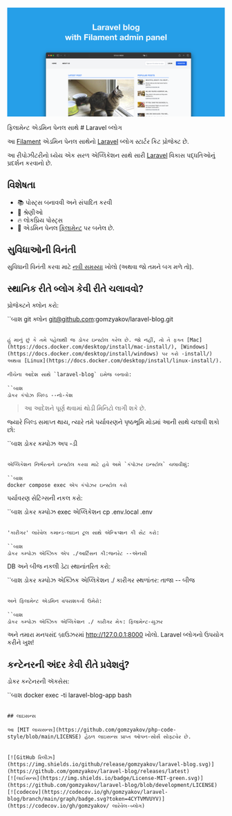 ﻿![ફિલામેન્ટ એડમિન પેનલ સાથે લારેવેલ બ્લોગ](./docs/social-preview-en.png)

ફિલામેન્ટ એડમિન પેનલ સાથે # Laravel બ્લોગ

આ [Filament](https://filamentphp.com) એડમિન પેનલ સાથેનો [Laravel](https://laravel.com) બ્લોગ સ્ટાર્ટર કિટ પ્રોજેક્ટ છે.

આ રીપોઝીટરીનો ધ્યેય એક સરળ એપ્લિકેશન સાથે સારી [Laravel](https://laravel.com) વિકાસ પદ્ધતિઓનું પ્રદર્શન કરવાનો છે.

## વિશેષતા

- 📚 પોસ્ટ્સ બનાવવી અને સંપાદિત કરવી
- 🥑 શ્રેણીઓ
- :fire: લોકપ્રિય પોસ્ટ્સ
- :hatched_chick: એડમિન પેનલ [ફિલામેન્ટ](https://filamentphp.com) પર બનેલ છે.

## સુવિધાઓની વિનંતી

સુવિધાની વિનંતી કરવા માટે [નવી સમસ્યા](https://github.com/gomzyakov/laravel-blog/issues/new) ખોલો (અથવા જો તમને બગ મળે તો).

## સ્થાનિક રીતે બ્લોગ કેવી રીતે ચલાવવો?

પ્રોજેક્ટને ક્લોન કરો:

``બાશ
git ક્લોન git@github.com:gomzyakov/laravel-blog.git
```

હું માનું છું કે તમે પહેલાથી જ ડોકર ઇન્સ્ટોલ કરેલ છે. જો નહીં, તો તે ફક્ત [Mac](https://docs.docker.com/desktop/install/mac-install/), [Windows](https://docs.docker.com/desktop/install/windows) પર કરો -install/) અથવા [Linux](https://docs.docker.com/desktop/install/linux-install/).

નીચેના આદેશ સાથે `laravel-blog` ઇમેજ બનાવો:

``બાશ
ડોકર કંપોઝ બિલ્ડ --નો-કેશ
```

>આ આદેશને પૂર્ણ થવામાં થોડી મિનિટો લાગી શકે છે.

જ્યારે બિલ્ડ સમાપ્ત થાય, ત્યારે તમે પર્યાવરણને પૃષ્ઠભૂમિ મોડમાં આની સાથે ચલાવી શકો છો:

``બાશ
ડોકર કમ્પોઝ અપ -ડી
```

એપ્લિકેશન નિર્ભરતાને ઇન્સ્ટોલ કરવા માટે હવે અમે `કંપોઝર ઇન્સ્ટોલ` ચલાવીશું:

``બાશ
docker compose exec એપ કંપોઝર ઇન્સ્ટોલ કરો
```

પર્યાવરણ સેટિંગ્સની નકલ કરો:

``બાશ
ડોકર કમ્પોઝ exec એપ્લિકેશન cp .env.local .env
```

'કારીગર' લારેવેલ કમાન્ડ-લાઇન ટૂલ સાથે એન્ક્રિપ્શન કી સેટ કરો:

``બાશ
ડોકર કમ્પોઝ એક્ઝિક એપ ./આર્ટિસન કી:જનરેટ --એનસી
```

DB અને બીજ નકલી ડેટા સ્થાનાંતરિત કરો:

``બાશ
ડોકર કમ્પોઝ એક્ઝિક એપ્લિકેશન ./ કારીગર સ્થળાંતર: તાજા -- બીજ
```

અને ફિલામેન્ટ એડમિન વપરાશકર્તા ઉમેરો:

``બાશ
ડોકર કમ્પોઝ એક્ઝિક એપ્લિકેશન ./ કારીગર મેક: ફિલામેન્ટ-યુઝર
```

અને તમારા મનપસંદ બ્રાઉઝરમાં http://127.0.0.1:8000 ખોલો. Laravel બ્લોગનો ઉપયોગ કરીને ખુશ!

## કન્ટેનરની અંદર કેવી રીતે પ્રવેશવું?

ડોકર કન્ટેનરની ઍક્સેસ:

``બાશ
docker exec -ti laravel-blog-app bash
```

## લાઇસન્સ

આ [MIT લાયસન્સ](https://github.com/gomzyakov/php-code-style/blob/main/LICENSE) હેઠળ લાઇસન્સ પ્રાપ્ત ઓપન-સોર્સ સોફ્ટવેર છે.


[![GitHub રિલીઝ](https://img.shields.io/github/release/gomzyakov/laravel-blog.svg)](https://github.com/gomzyakov/laravel-blog/releases/latest)
[![લાઈસન્સ](https://img.shields.io/badge/License-MIT-green.svg)](https://github.com/gomzyakov/laravel-blog/blob/development/LICENSE)
[![codecov](https://codecov.io/gh/gomzyakov/laravel-blog/branch/main/graph/badge.svg?token=4CYTVMVUYV)](https://codecov.io/gh/gomzyakov/ લારેવેલ-બ્લોગ)